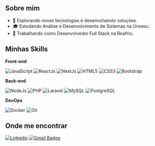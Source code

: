 ## Sobre mim

- 🤔 Explorando novas tecnologias e desenvolvendo soluções.
- 🎓 Estudando Análise e Desenvolvimento de Sistemas na Unoesc.
- 💼 Trabalhando como Desenvolvedor Full Stack na Reafrio.

## Minhas Skills

**Front-end**

![JavaScript](https://img.shields.io/badge/JavaScript-F7DF1E?style=for-the-badge&logo=javascript&logoColor=black)
![ReactJs](https://img.shields.io/badge/React.Js-20232A?style=for-the-badge&logo=react&logoColor=61DAFB)
![NextJs](https://img.shields.io/badge/Next.Js-20232A?style=for-the-badge&logo=next.js&logoColor=61DAFB)
![HTML5](https://img.shields.io/badge/HTML5-E34F26?style=for-the-badge&logo=html5&logoColor=white)
![CSS3](https://img.shields.io/badge/CSS3-1572B6?style=for-the-badge&logo=css3&logoColor=white)
![Bootstrap](https://img.shields.io/badge/Bootstrap-563D7C?style=for-the-badge&logo=bootstrap&logoColor=white)

**Back-end**

![NodeJs](https://img.shields.io/badge/Node.js-43853D?style=for-the-badge&logo=node.js&logoColor=white)
![PHP](https://img.shields.io/badge/PHP-777BB4?style=for-the-badge&logo=php&logoColor=white)
![Laravel](https://img.shields.io/badge/Laravel-FF2D20?style=for-the-badge&logo=laravel&logoColor=white)
![MySQL](https://img.shields.io/badge/MySQL-00000F?style=for-the-badge&logo=mysql&logoColor=white)
![PostgreSQL](https://img.shields.io/badge/PostgreSQL-316192?style=for-the-badge&logo=postgresql&logoColor=white)

**DevOps**

![Docker](https://img.shields.io/badge/Docker-2496ED?style=for-the-badge&logo=docker&logoColor=white)
![Git](https://img.shields.io/badge/Git-E34F26?style=for-the-badge&logo=git&logoColor=white)

## Onde me encontrar

[![Linkedin](https://img.shields.io/badge/-Linkedin-blue?style=flat-square&logo=Linkedin&logoColor=white&link=https://www.linkedin.com/in/rafaeldreyer/)](https://www.linkedin.com/in/rafaeldreyer/)
[![Gmail Badge](https://img.shields.io/badge/-Gmail-006bed?style=flat-square&logo=Gmail&logoColor=white&link=mailto:dreyerafael@gmail.com)](mailto:dreyerafael@gmail.com)

